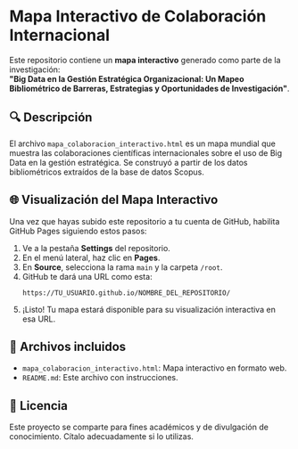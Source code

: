 
# Mapa Interactivo de Colaboración Internacional

Este repositorio contiene un **mapa interactivo** generado como parte de la investigación:  
**"Big Data en la Gestión Estratégica Organizacional: Un Mapeo Bibliométrico de Barreras, Estrategias y Oportunidades de Investigación"**.

## 🔍 Descripción
El archivo `mapa_colaboracion_interactivo.html` es un mapa mundial que muestra las colaboraciones científicas internacionales sobre el uso de Big Data en la gestión estratégica. Se construyó a partir de los datos bibliométricos extraídos de la base de datos Scopus.

## 🌐 Visualización del Mapa Interactivo
Una vez que hayas subido este repositorio a tu cuenta de GitHub, habilita GitHub Pages siguiendo estos pasos:

1. Ve a la pestaña **Settings** del repositorio.
2. En el menú lateral, haz clic en **Pages**.
3. En **Source**, selecciona la rama `main` y la carpeta `/root`.
4. GitHub te dará una URL como esta:
   ```
   https://TU_USUARIO.github.io/NOMBRE_DEL_REPOSITORIO/
   ```
5. ¡Listo! Tu mapa estará disponible para su visualización interactiva en esa URL.

## 📁 Archivos incluidos

- `mapa_colaboracion_interactivo.html`: Mapa interactivo en formato web.
- `README.md`: Este archivo con instrucciones.

## 📌 Licencia
Este proyecto se comparte para fines académicos y de divulgación de conocimiento. Cítalo adecuadamente si lo utilizas.
